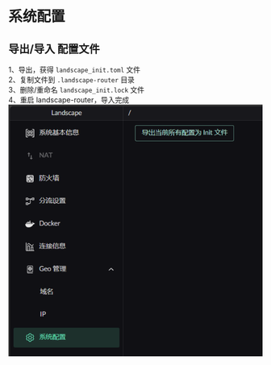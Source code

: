 # 系统配置

## 导出/导入 配置文件
1、导出，获得 `landscape_init.toml` 文件  
2、复制文件到 `.landscape-router` 目录  
3、删除/重命名 `landscape_init.lock` 文件  
4、重启 landscape-router，导入完成  
![](../images/other-features/settings/1.png)  
